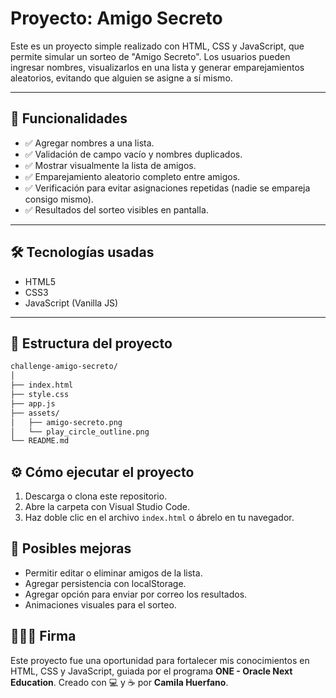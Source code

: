 # Proyecto: Amigo Secreto

Este es un proyecto simple realizado con HTML, CSS y JavaScript, que permite simular un sorteo de "Amigo Secreto". Los usuarios pueden ingresar nombres, visualizarlos en una lista y generar emparejamientos aleatorios, evitando que alguien se asigne a sí mismo.

---

## 🚀 Funcionalidades

- ✅ Agregar nombres a una lista.
- ✅ Validación de campo vacío y nombres duplicados.
- ✅ Mostrar visualmente la lista de amigos.
- ✅ Emparejamiento aleatorio completo entre amigos.
- ✅ Verificación para evitar asignaciones repetidas (nadie se empareja consigo mismo).
- ✅ Resultados del sorteo visibles en pantalla.

---

## 🛠️ Tecnologías usadas

- HTML5
- CSS3
- JavaScript (Vanilla JS)

---

## 🧩 Estructura del proyecto

```txt
challenge-amigo-secreto/
│
├── index.html
├── style.css
├── app.js
├── assets/
│   ├── amigo-secreto.png
│   └── play_circle_outline.png
└── README.md

```

## ⚙️ Cómo ejecutar el proyecto

1. Descarga o clona este repositorio.
2. Abre la carpeta con Visual Studio Code.
3. Haz doble clic en el archivo `index.html` o ábrelo en tu navegador.

## 🤔 Posibles mejoras

- Permitir editar o eliminar amigos de la lista.
- Agregar persistencia con localStorage.
- Agregar opción para enviar por correo los resultados.
- Animaciones visuales para el sorteo.


## 👩🏻‍💻 Firma

Este proyecto fue una oportunidad para fortalecer mis conocimientos en HTML, CSS y JavaScript, guiada por el programa **ONE - Oracle Next Education**.
Creado con 💻 y ☕ por **Camila Huerfano**.